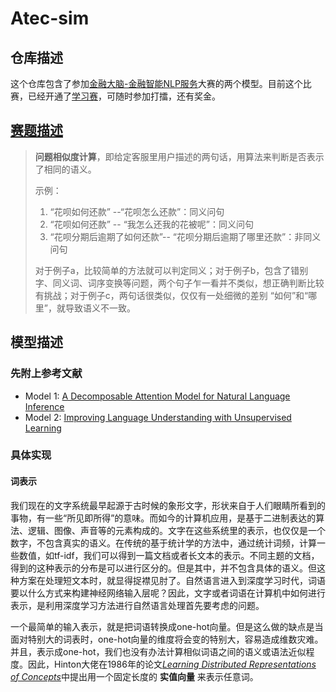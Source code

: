 # Atec-sim

## 仓库描述
这个仓库包含了参加[金融大脑-金融智能NLP服务](https://dc.cloud.alipay.com/index#/topic/intro?id=3)大赛的两个模型。目前这个比赛，已经开通了[学习赛](https://dc.cloud.alipay.com/index#/topic/intro?id=8)，可随时参加打擂，还有奖金。

## [赛题描述](https://dc.cloud.alipay.com/index#/topic/data?id=8)
>__问题相似度计算__，即给定客服里用户描述的两句话，用算法来判断是否表示了相同的语义。
>
>示例：
>1. “花呗如何还款” --“花呗怎么还款”：同义问句
>2. “花呗如何还款” -- “我怎么还我的花被呢”：同义问句
>3. “花呗分期后逾期了如何还款”-- “花呗分期后逾期了哪里还款”：非同义问句
>
>对于例子a，比较简单的方法就可以判定同义；对于例子b，包含了错别字、同义词、词序变换等问题，两个句子乍一看并不类似，想正确判断比较有挑战；对于例子c，两句话很类似，仅仅有一处细微的差别 “如何”和“哪里”，就导致语义不一致。

## 模型描述
### 先附上参考文献
 - Model 1: [A Decomposable Attention Model for Natural Language Inference](https://arxiv.org/abs/1606.01933)
 - Model 2: [Improving Language Understanding with Unsupervised Learning](https://blog.openai.com/language-unsupervised/)

### 具体实现
#### 词表示
我们现在的文字系统最早起源于古时候的象形文字，形状来自于人们眼睛所看到的事物，有一些“所见即所得”的意味。而如今的计算机应用，是基于二进制表达的算法、逻辑、图像、声音等的元素构成的。文字在这些系统里的表示，也仅仅是一个数字，不包含真实的语义。在传统的基于统计学的方法中，通过统计词频，计算一些数值，如tf-idf，我们可以得到一篇文档或者长文本的表示。不同主题的文档，得到的这种表示的分布是可以进行区分的。但是其中，并不包含具体的语义。但这种方案在处理短文本时，就显得捉襟见肘了。自然语言进入到深度学习时代，词语要以什么方式来构建神经网络输入层呢？因此，文字或者词语在计算机中如何进行表示，是利用深度学习方法进行自然语言处理首先要考虑的问题。

一个最简单的输入表示，就是把词语转换成one-hot向量。但是这么做的缺点是当面对特别大的词表时，one-hot向量的维度将会变的特别大，容易造成维数灾难。并且，表示成one-hot，我们也没有办法计算相似词语之间的语义或语法近似程度。因此，Hinton大佬在1986年的论文[_Learning Distributed Representations of Concepts_](http://citeseerx.ist.psu.edu/viewdoc/download?doi=10.1.1.408.7684&rep=rep1&type=pdf)中提出用一个固定长度的 __实值向量__ 来表示任意词。
